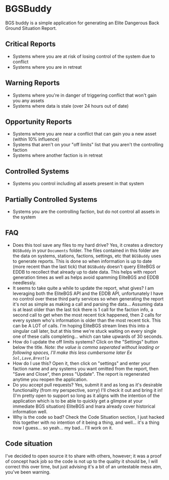 # BGSBuddy

BGS buddy is a simple application for generating an Elite Dangerous Back Ground Situation Report.

## Critical Reports
 - Systems where you are at risk of losing control of the system due to conflict
 - Systems where you are in retreat

## Warning Reports
 - Systems where you're in danger of triggering conflict that won't gain you any assets
 - Systems where data is stale (over 24 hours out of date)
 
## Opportunity Reports
 - Systems where you are near a conflict that can gain you a new asset (within 10% influence)
 - Systems that aren't on your "off limits" list that you aren't the controlling faction
 - Systems where another faction is in retreat

## Controlled Systems
 - Systems you control including all assets present in that system

## Partially Controlled Systems
 - Systems you are the controlling faction, but do not control all assets in the system
 
## FAQ
 - Does this tool save any files to my hard drive? Yes, it creates a directory `BGSBuddy` in your `Documents` folder. The files contained in this folder are the data on systems, stations, factions, settings, etc that `BGSBuddy` uses to generate reports. This is done so when information is up to date (more recent than the last tick) that `BGSBuddy` doesn't query EliteBGS or EDDB to recollect that already up to date data. This helps with report generation times as well as helps avoid spamming EliteBGS and EDDB needlessly.
 - It seems to take quite a while to update the report, what gives? I am leveraging both the EliteBGS API and the EDDB API, unfortunately I have no control over these third party services so when generating the report it's not as simple as making a call and parsing the data... Assuming data is at least older than the last tick there is 1 call for the faction info, a second call to get when the most recent tick happened, then 2 calls for every system who's information is older than the most recent tick. This can be A LOT of calls. I'm hoping EliteBGS stream lines this into a singular call later, but at this time we're stuck waiting on every single one of these calls completing... which can take upwards of 30 seconds.
 - How do I update the off limits systems? Click on the "Settings" button below the title. *Note: the value is comma seperated without leading or following spaces, I'll make this less cumbersome later Ex `Sol,Lave,Brestla`*
 - How do I use this? Open it, then click on "settings" and enter your faction name and any systems you want omitted from the report, then "Save and Close", then press "Update". The report is regenerated anytime you reopen the application.
 - Do you accept pull requests? Yes, submit it and as long as it's desirable functionality (from my perspective, sorry) I'll check it out and bring it in! (I'm pretty open to support so long as it aligns with the intention of the application which is to be able to quickly get a glimpse at your immediate BGS situation) EliteBGS and Inara already cover historical information well.
 - Why is the code so bad? Check the Code Situation section, I just hacked this together with no intention of it being a thing, and well... it's a thing now I guess... so yeah... my bad... I'll work on it.

## Code situation

I've decided to open source it to share with others, however; it was a proof of concept hack job so the code is not up to the quality it should be, I will correct this over time, but just advising it's a bit of an untestable mess atm, you've been warning.
